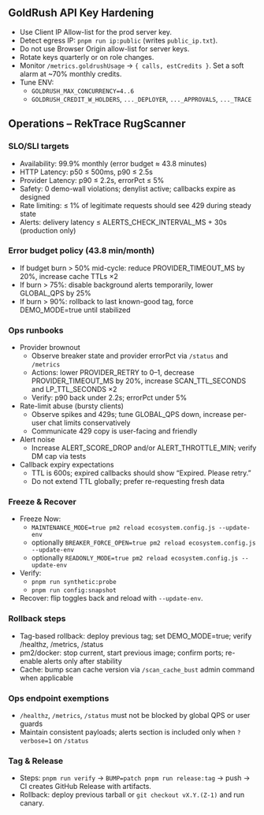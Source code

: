 ## GoldRush API Key Hardening

- Use Client IP Allow-list for the prod server key.
- Detect egress IP: `pnpm run ip:public` (writes `public_ip.txt`).
- Do not use Browser Origin allow-list for server keys.
- Rotate keys quarterly or on role changes.
- Monitor `/metrics.goldrushUsage` → `{ calls, estCredits }`. Set a soft alarm at ~70% monthly credits.
- Tune ENV:
  - `GOLDRUSH_MAX_CONCURRENCY=4..6`
  - `GOLDRUSH_CREDIT_W_HOLDERS`, `..._DEPLOYER`, `..._APPROVALS`, `..._TRACE`
## Operations – RekTrace RugScanner

### SLO/SLI targets
- Availability: 99.9% monthly (error budget ≈ 43.8 minutes)
- HTTP Latency: p50 ≤ 500ms, p90 ≤ 2.5s
- Provider Latency: p90 ≤ 2.2s, errorPct ≤ 5%
- Safety: 0 demo-wall violations; denylist active; callbacks expire as designed
- Rate limiting: ≤ 1% of legitimate requests should see 429 during steady state
- Alerts: delivery latency ≤ ALERTS_CHECK_INTERVAL_MS + 30s (production only)

### Error budget policy (43.8 min/month)
- If budget burn > 50% mid-cycle: reduce PROVIDER_TIMEOUT_MS by 20%, increase cache TTLs ×2
- If burn > 75%: disable background alerts temporarily, lower GLOBAL_QPS by 25%
- If burn > 90%: rollback to last known-good tag, force DEMO_MODE=true until stabilized

### Ops runbooks
- Provider brownout
  - Observe breaker state and provider errorPct via `/status` and `/metrics`
  - Actions: lower PROVIDER_RETRY to 0–1, decrease PROVIDER_TIMEOUT_MS by 20%, increase SCAN_TTL_SECONDS and LP_TTL_SECONDS ×2
  - Verify: p90 back under 2.2s; errorPct under 5%
- Rate-limit abuse (bursty clients)
  - Observe spikes and 429s; tune GLOBAL_QPS down, increase per-user chat limits conservatively
  - Communicate 429 copy is user-facing and friendly
- Alert noise
  - Increase ALERT_SCORE_DROP and/or ALERT_THROTTLE_MIN; verify DM cap via tests
- Callback expiry expectations
  - TTL is 600s; expired callbacks should show “Expired. Please retry.”
  - Do not extend TTL globally; prefer re-requesting fresh data

### Freeze & Recover
- Freeze Now:
  - `MAINTENANCE_MODE=true pm2 reload ecosystem.config.js --update-env`
  - optionally `BREAKER_FORCE_OPEN=true pm2 reload ecosystem.config.js --update-env`
  - optionally `READONLY_MODE=true pm2 reload ecosystem.config.js --update-env`
- Verify:
  - `pnpm run synthetic:probe`
  - `pnpm run config:snapshot`
- Recover: flip toggles back and reload with `--update-env`.

### Rollback steps
- Tag-based rollback: deploy previous tag; set DEMO_MODE=true; verify /healthz, /metrics, /status
- pm2/docker: stop current, start previous image; confirm ports; re-enable alerts only after stability
- Cache: bump scan cache version via `/scan_cache_bust` admin command when applicable

### Ops endpoint exemptions
- `/healthz`, `/metrics`, `/status` must not be blocked by global QPS or user guards
- Maintain consistent payloads; alerts section is included only when `?verbose=1` on `/status`

### Tag & Release
- Steps: `pnpm run verify` → `BUMP=patch pnpm run release:tag` → push → CI creates GitHub Release with artifacts.
- Rollback: deploy previous tarball or `git checkout vX.Y.(Z-1)` and run canary.


